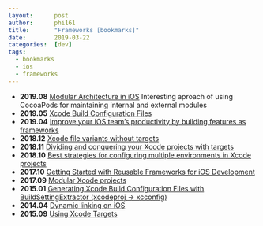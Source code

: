 ```yaml
---
layout:      post
author:      phi161
title:       "Frameworks [bookmarks]"
date:        2019-03-22
categories:  [dev]
tags:
  - bookmarks
  - ios
  - frameworks
---
```


* **2019.08** [Modular Architecture in iOS](https://medium.com/flawless-app-stories/a-modular-architecture-in-swift-aafd9026aa99) Interesting aproach of using CocoaPods for maintaining internal and external modules
* **2019.05** [Xcode Build Configuration Files](https://nshipster.com/xcconfig/)
* **2019.04** [Improve your iOS team’s productivity by building features as frameworks](https://medium.com/flawless-app-stories/improve-your-ios-teams-productivity-by-building-features-as-frameworks-9d2a64cbcab5)
* **2018.12** [Xcode file variants without targets](https://medium.com/@londeix/xcode-file-variants-without-targets-9724cbabe821)
* **2018.11** [Dividing and conquering your Xcode projects with targets](http://iosbrain.com/blog/2018/11/10/dividing-and-conquering-your-xcode-projects-with-targets/)
* **2018.10** [Best strategies for configuring multiple environments in Xcode projects](https://kenb.us/best-strategies-for-configuring-multiple-environments-in-xcode-projects)
* **2017.10** [Getting Started with Reusable Frameworks for iOS Development](https://medium.com/flawless-app-stories/getting-started-with-reusable-frameworks-for-ios-development-f00d74827d11)
* **2017.09** [Modular Xcode projects](http://ppinera.es/2017/09/29/modular-xcode-projects.html)
* **2015.01** [Generating Xcode Build Configuration Files with BuildSettingExtractor (xcodeproj → xcconfig)](http://jamesdempsey.net/2015/01/31/generating-xcode-build-configuration-files-with-buildsettingextractor-xcodeproj-to-xcconfig/)
* **2014.04** [Dynamic linking on iOS](http://ddeville.me/2014/04/dynamic-linking)
* **2015.09** [Using Xcode Targets](https://pewpewthespells.com/blog/using_xcode_targets.html)
